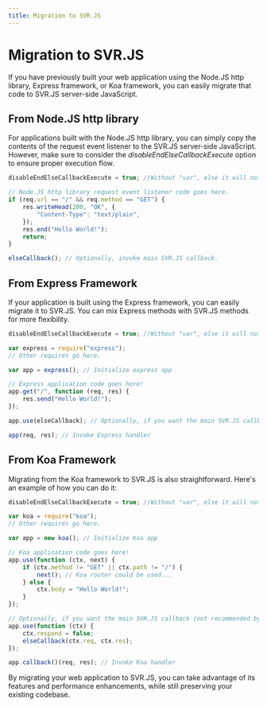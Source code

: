 ```yaml
---
title: Migration to SVR.JS
---
```


# Migration to SVR.JS

If you have previously built your web application using the Node.JS http library, Express framework, or Koa framework, you can easily migrate that code to SVR.JS server-side JavaScript.

## From Node.JS http library

For applications built with the Node.JS http library, you can simply copy the contents of the request event listener to the SVR.JS server-side JavaScript. However, make sure to consider the _disableEndElseCallbackExecute_ option to ensure proper execution flow.

```js
disableEndElseCallbackExecute = true; //Without "var", else it will not work!!!

// Node.JS http library request event listener code goes here.
if (req.url == "/" && req.method == "GET") {
	res.writeHead(200, "OK", {
		"Content-Type": "text/plain",
	});
	res.end("Hello World!");
	return;
}

elseCallback(); // Optionally, invoke main SVR.JS callback.
```

## From Express Framework

If your application is built using the Express framework, you can easily migrate it to SVR.JS. You can mix Express methods with SVR.JS methods for more flexibility.

```js
disableEndElseCallbackExecute = true; //Without "var", else it will not work!!!

var express = require("express");
// Other requires go here.

var app = express(); // Initialize express app

// Express application code goes here!
app.get("/", function (req, res) {
	res.send("Hello World!");
});

app.use(elseCallback); // Optionally, if you want the main SVR.JS callback.

app(req, res); // Invoke Express handler
```

## From Koa Framework

Migrating from the Koa framework to SVR.JS is also straightforward. Here's an example of how you can do it:

```js
disableEndElseCallbackExecute = true; //Without "var", else it will not work!!!

var koa = require("koa");
// Other requires go here.

var app = new koa(); // Initialize Koa app

// Koa application code goes here!
app.use(function (ctx, next) {
	if (ctx.method != "GET" || ctx.path != "/") {
		next(); // Koa router could be used...
	} else {
		ctx.body = "Hello World!";
	}
});

// Optionally, if you want the main SVR.JS callback (not recommended by Koa, as it passes Node.JS req and res objects).
app.use(function (ctx) {
	ctx.respond = false;
	elseCallback(ctx.req, ctx.res);
});

app.callback()(req, res); // Invoke Koa handler
```

By migrating your web application to SVR.JS, you can take advantage of its features and performance enhancements, while still preserving your existing codebase.
